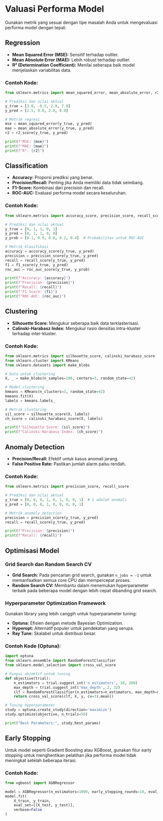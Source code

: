 # Valuasi Performa Model

Gunakan metrik yang sesuai dengan tipe masalah Anda untuk mengevaluasi performa model dengan tepat:

## Regression

- **Mean Squared Error (MSE):** Sensitif terhadap outlier.
- **Mean Absolute Error (MAE):** Lebih robust terhadap outlier.
- **R² (Determination Coefficient):** Menilai seberapa baik model menjelaskan variabilitas data.

### Contoh Kode:
```python
from sklearn.metrics import mean_squared_error, mean_absolute_error, r2_score

# Prediksi dan nilai aktual
y_true = [3.0, -0.5, 2.0, 7.0]
y_pred = [2.5, 0.0, 2.0, 8.0]

# Metrik regresi
mse = mean_squared_error(y_true, y_pred)
mae = mean_absolute_error(y_true, y_pred)
r2 = r2_score(y_true, y_pred)

print(f"MSE: {mse}")
print(f"MAE: {mae}")
print(f"R²: {r2}")
```

## Classification

- **Accuracy:** Proporsi prediksi yang benar.
- **Precision/Recall:** Penting jika Anda memiliki data tidak seimbang.
- **F1-Score:** Kombinasi dari precision dan recall.
- **ROC-AUC:** Evaluasi performa model secara keseluruhan.

### Contoh Kode:
```python
from sklearn.metrics import accuracy_score, precision_score, recall_score, f1_score, roc_auc_score

# Prediksi dan nilai aktual
y_true = [0, 1, 1, 0, 1]
y_pred = [0, 1, 1, 0, 0]
y_prob = [0.1, 0.9, 0.8, 0.2, 0.4]  # Probabilitas untuk ROC-AUC

# Metrik klasifikasi
accuracy = accuracy_score(y_true, y_pred)
precision = precision_score(y_true, y_pred)
recall = recall_score(y_true, y_pred)
f1 = f1_score(y_true, y_pred)
roc_auc = roc_auc_score(y_true, y_prob)

print(f"Accuracy: {accuracy}")
print(f"Precision: {precision}")
print(f"Recall: {recall}")
print(f"F1-Score: {f1}")
print(f"ROC-AUC: {roc_auc}")
```

## Clustering

- **Silhouette Score:** Mengukur seberapa baik data terklasterisasi.
- **Calinski-Harabasz Index:** Mengukur rasio densitas intra-kluster terhadap inter-kluster.

### Contoh Kode:
```python
from sklearn.metrics import silhouette_score, calinski_harabasz_score
from sklearn.cluster import KMeans
from sklearn.datasets import make_blobs

# Data untuk clustering
X, _ = make_blobs(n_samples=100, centers=3, random_state=42)

# Model clustering
kmeans = KMeans(n_clusters=3, random_state=42)
kmeans.fit(X)
labels = kmeans.labels_

# Metrik clustering
sil_score = silhouette_score(X, labels)
ch_score = calinski_harabasz_score(X, labels)

print(f"Silhouette Score: {sil_score}")
print(f"Calinski-Harabasz Index: {ch_score}")
```

## Anomaly Detection

- **Precision/Recall:** Efektif untuk kasus anomali jarang.
- **False Positive Rate:** Pastikan jumlah alarm palsu rendah.

### Contoh Kode:
```python
from sklearn.metrics import precision_score, recall_score

# Prediksi dan nilai aktual
y_true = [0, 0, 0, 1, 0, 1, 0, 0, 1]  # 1 adalah anomali
y_pred = [0, 0, 0, 1, 0, 0, 0, 0, 1]

# Metrik anomaly detection
precision = precision_score(y_true, y_pred)
recall = recall_score(y_true, y_pred)

print(f"Precision: {precision}")
print(f"Recall: {recall}")
```

## Optimisasi Model

### Grid Search dan Random Search CV
- **Grid Search:** Pada pencarian grid search, gunakan `n_jobs = -1` untuk memanfaatkan semua core CPU dan mempercepat proses.
- **Random Search CV:** Membantu dalam menemukan hyperparameter terbaik pada beberapa model dengan lebih cepat dibanding grid search.

### Hyperparameter Optimization Framework
Gunakan library yang lebih canggih untuk hyperparameter tuning:

- **Optuna:** Efisien dengan metode Bayesian Optimization.
- **Hyperopt:** Alternatif populer untuk pendekatan yang serupa.
- **Ray Tune:** Skalabel untuk distribusi besar.

### Contoh Kode (Optuna):
```python
import optuna
from sklearn.ensemble import RandomForestClassifier
from sklearn.model_selection import cross_val_score

# Fungsi objektif untuk tuning
def objective(trial):
    n_estimators = trial.suggest_int('n_estimators', 10, 200)
    max_depth = trial.suggest_int('max_depth', 2, 32)
    clf = RandomForestClassifier(n_estimators=n_estimators, max_depth=max_depth, random_state=42)
    return cross_val_score(clf, X, y, cv=3).mean()

# Tuning hyperparameter
study = optuna.create_study(direction='maximize')
study.optimize(objective, n_trials=50)

print("Best Parameters:", study.best_params)
```

## Early Stopping
Untuk model seperti Gradient Boosting atau XGBoost, gunakan fitur early stopping untuk menghentikan pelatihan jika performa model tidak meningkat setelah beberapa iterasi.

### Contoh Kode:
```python
from xgboost import XGBRegressor

model = XGBRegressor(n_estimators=1000, early_stopping_rounds=10, eval_metric='rmse', random_state=42)
model.fit(
    X_train, y_train,
    eval_set=[(X_test, y_test)],
    verbose=False
)
```
